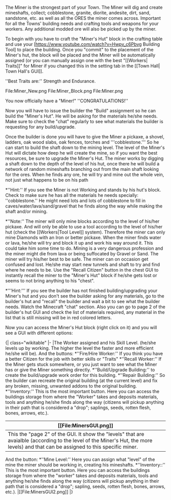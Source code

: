 The Miner is the strongest part of your Town. The Miner will dig and create mineshafts, collect; cobblestone, granite, diorite, andesite, dirt, sand, sandstone, etc. as well as all the ORES the miner comes across. Important for all the Towns' building needs and crafting tools and weapons for your workers. Any additional modded ore will also be picked up by the miner.

To begin with you have to craft the "Miner's Hut" block in the crafting table and use your [https://www.youtube.com/watch?v=Hwpv_c6Pbvg Building Tool] to place the building. Once you "commit" to the placement of the Miner's hut, the block will be placed and the Miner will be automatically assigned (or you can manually assign one with the best "[[Workers| Traits]]" for Miner if you changed this in the setting tab in the [[Town Hall| Town Hall's GUI]].

''Best Traits are:'' Strength and Endurance.

<gallery style="float:none;width:50%;margin:0 auto;"> File:Miner_New.png File:Miner_Block.png File:Miner.png </gallery>

You now officially have a "Miner!" ''CONGRATULATIONS!''

Now you will have to issue the builder the "Build" assignment so he can build the "Miner's Hut". He will be asking for the materials he/she needs. Make sure to check the "chat" regularly to see what materials the builder is requesting for any build/upgrade.

Once the builder is done you will have to give the Miner a pickaxe, a shovel, ladders, oak wood slabs, oak fences, torches and '''cobblestone.''' So he can start to build the shaft down to the mining level. The level of the Miner's Hut will dictate how deep he will create the mine, so if you want the best resources, be sure to upgrade the Miner's Hut. The miner works by digging a shaft down to the depth of the level of his hut, once there he will build a network of random mineshafts branching out from the main shaft looking for the ores. When he finds any ore, he will try and mine out the whole vein, not just what happens to be on his path

*''Hint:'' If you see the Miner is not Working and stands by his hut's block. Check to make sure he has all the materials he needs specially: ''cobblestone.'' He might need lots and lots of cobblestone to fill in caves/water/lava/sand/gravel that he finds along the way while making the shaft and/or mining.

*''Note:'' The miner will only mine blocks according to the level of his/her pickaxe. And will only be able to use a tool according to the level of his/her hut (check the [[Workers|Tool Level]] system). Therefore the miner can only mine Diamonds with an Iron or better pickaxe. When the miner finds water or lava, he/she will try and block it up and work his way around it. This could take him some time to do. Mining is a very dangerous profession and the miner might die from lava or being suffocated by Gravel or Sand. The miner will try his/her best to be safe. The miner can on occasion get confused and lost. He/she may start new tunnels and shaft to try and find where he needs to be. Use the "Recall Citizen" button in the chest GUI to instantly recall the miner to the "Miner's Hut" block if he/she gets lost or seems to not bring anything to his "chest".

*'''Hint:''' If you see the builder has not finished building/upgrading your Miner's hut and you don't see the builder asking for any materials, go to the builder's hut and "recall" the builder and wait a bit to see what the builder needs. Watch the Minecraft "chat" section. Also you can go to page 2 of the builder's hut GUI and check the list of materials required, any material in the list that is still missing will be in red colored letters.

Now you can access the Miner's Hut block (right click on it) and you will see a GUI with different options:

{| class="wikitable" |- |The Worker assigned and his Skill Level. (he/she levels up by working. The higher the level the faster and more efficient he/she will be). And the buttons: *''Fire/Hire Worker:'' If you think you have a better Citizen for the job with better skills or "Traits" *''Recall Worker:'' If the Miner gets stuck somewhere, or you just want to see what the Miner has or give the Miner something directly. *''Build/Upgrade Building:'' to create the build/upgrade work order for this building. *''Repair Building:'' So the builder can recreate the original building (at the current level) and fix any broken, missing, unwanted addons to the original building. *''Inventory:'' This is the most important button. Here you can access the buildings storage from where the "Worker" takes and deposits materials, tools and anything he/she finds along the way (citizens will pickup anything in their path that is considered a "drop"; saplings, seeds, rotten flesh, bones, arrows, etc.). 

| [[File:MinersGUI.png]]                                                                                                                                                              |
| ----------------------------------------------------------------------------------------------------------------------------------------------------------------------------------- |
| This the "page 2" of the GUI. It show the "levels" that are avaialble (according to the level of the Miner's Hut, the more levels) and that can be assigned to this specific miner. |

And the button: *''Mine Level:'' Here you can assign what "level" of the mine the miner should be working in, creating his mineshafts. *''Inventory::'' This is the most important button. Here you can access the buildings storage from where the "worker" takes and deposits materials, tools and anything he/she finds along the way (citizens will pickup anything in their path that is considered a "drop"; sapling, seeds, rotten flesh, bones, arrows, etc.). |[[File:MinersGUI2.png]] |}